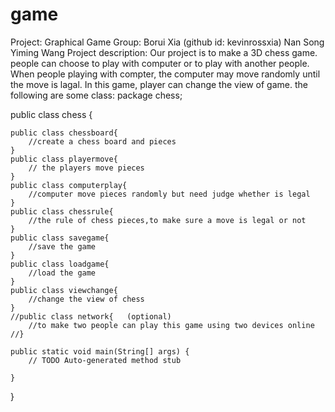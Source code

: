 # game
Project: Graphical Game
Group:
Borui Xia (github id: kevinrossxia)
Nan Song
Yiming Wang
Project description:
Our project is to make a 3D chess game. people can choose to play with computer or to play with another people. 
When people playing with compter, the computer may move randomly until the move is lagal. 
In this game, player can change the view of game.
the following are some class:
package chess;

public class chess {

	public class chessboard{
		//create a chess board and pieces
	}
	public class playermove{
		// the players move pieces
	}
    public class computerplay{
		//computer move pieces randomly but need judge whether is legal
	}
	public class chessrule{
		//the rule of chess pieces,to make sure a move is legal or not
	}
	public class savegame{
		//save the game
	}
	public class loadgame{
		//load the game
	}
	public class viewchange{
		//change the view of chess
	}
	//public class network{   (optional)
		//to make two people can play this game using two devices online
	//}
	
	public static void main(String[] args) {
		// TODO Auto-generated method stub

	}

}
